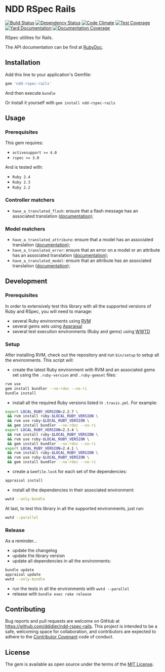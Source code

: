 # NDD RSpec Rails

[![Build Status](https://secure.travis-ci.org/ddidier/ndd-rspec-rails.png)](http://travis-ci.org/ddidier/ndd-rspec-rails)
[![Dependency Status](https://gemnasium.com/ddidier/ndd-rspec-rails.png)](https://gemnasium.com/ddidier/ndd-rspec-rails)
[![Code Climate](https://codeclimate.com/github/ddidier/ndd-rspec-rails/badges/gpa.svg)](https://codeclimate.com/github/ddidier/ndd-rspec-rails)
[![Test Coverage](https://codeclimate.com/github/ddidier/ndd-rspec-rails/badges/coverage.svg)](https://codeclimate.com/github/ddidier/ndd-rspec-rails/coverage)
[![Yard Documentation](http://img.shields.io/badge/yard-docs-blue.svg)](http://www.rubydoc.info/github/ddidier/ndd-rspec-rails)
[![Documentation Coverage](https://inch-ci.org/github/ddidier/ndd-rspec-rails.svg)](https://inch-ci.org/github/ddidier/ndd-rspec-rails)

RSpec utilities for Rails.

The API documentation can be find at [RubyDoc](http://www.rubydoc.info/github/ddidier/ndd-rspec-rails).



## Installation

Add this line to your application's Gemfile:

```ruby
gem 'ndd-rspec-rails'
```

And then execute `bundle`

Or install it yourself with `gem install ndd-rspec-rails`



## Usage

### Prerequisites

This gem requires:

- `activesupport >= 4.0`
- `rspec >= 3.0`

And is tested with:

- `Ruby 2.4`
- `Ruby 2.3`
- `Ruby 2.2`

### Controller matchers

- `have_a_translated_flash`: ensure that a flash message has an associated translation ([documentation](http://www.rubydoc.info/gems/ndd-rspec-rails/Ndd%2FRSpec%2FRails%2FMatchers%2FController:have_a_translated_flash));

### Model matchers

- `have_a_translated_attribute`: ensure that a model has an associated translation ([documentation](http://www.rubydoc.info/gems/ndd-rspec-rails/Ndd%2FRSpec%2FRails%2FMatchers%2FModel:have_a_translated_attribute));
- `have_a_translated_error`: ensure that an error on a model or an attribute has an associated translation ([documentation](http://www.rubydoc.info/gems/ndd-rspec-rails/Ndd%2FRSpec%2FRails%2FMatchers%2FModel:have_a_translated_error));
- `have_a_translated_model`: ensure that an attribute has an associated translation ([documentation](http://www.rubydoc.info/gems/ndd-rspec-rails/Ndd%2FRSpec%2FRails%2FMatchers%2FModel:have_a_translated_model));



## Development

### Prerequisites

In order to extensively test this library with all the supported versions of Ruby and RSpec, you will need to manage:

- several Ruby environments using [RVM](https://rvm.io/)
- several gems sets using [Appraisal](https://github.com/thoughtbot/appraisal)
- several test execution environments (Ruby and gems) using [WWTD](https://github.com/grosser/wwtd)

### Setup

After installing RVM, check out the repository and run `bin/setup` to setup all the environments. This script will:

- create the latest Ruby environment with RVM and an associated gems set using the `.ruby-version`
and `.ruby-gemset` files:

```bash
rvm use
gem install bundler --no-rdoc --no-ri
bundle install
```

- install all the required Ruby versions listed in `.travis.yml`. For example:

```bash
export LOCAL_RUBY_VERSION=2.2.7 \
 && rvm install ruby-$LOCAL_RUBY_VERSION \
 && rvm use ruby-$LOCAL_RUBY_VERSION \
 && gem install bundler --no-rdoc --no-ri
export LOCAL_RUBY_VERSION=2.3.4 \
 && rvm install ruby-$LOCAL_RUBY_VERSION \
 && rvm use ruby-$LOCAL_RUBY_VERSION \
 && gem install bundler --no-rdoc --no-ri
export LOCAL_RUBY_VERSION=2.4.1 \
 && rvm install ruby-$LOCAL_RUBY_VERSION \
 && rvm use ruby-$LOCAL_RUBY_VERSION \
 && gem install bundler --no-rdoc --no-ri
```

- create a `Gemfile.lock` for each set of the dependencies:

```bash
appraisal install
```

- install all the dependencies in their associated environment:

```bash
wwtd --only-bundle
```

At last, to test this library in all the supported environments, just run:

```bash
wwtd --parallel
```

### Release

As a reminder...

- update the changelog
- update the library version
- update all dependencies in all the environments:

```bash
bundle update
appraisal update
wwtd --only-bundle
```

- run the tests in all the environments with `wwtd --parallel`
- release with `bundle exec rake release`



## Contributing

Bug reports and pull requests are welcome on GitHub at https://github.com/ddidier/ndd-rspec-rails. This project is 
intended to be a safe, welcoming space for collaboration, and contributors are expected to adhere to the 
[Contributor Covenant](http://contributor-covenant.org) code of conduct.



## License

The gem is available as open source under the terms of the [MIT License](http://opensource.org/licenses/MIT).

